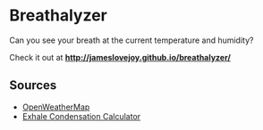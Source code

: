 # Breathalyzer

Can you see your breath at the current temperature and humidity?

Check it out at **http://jameslovejoy.github.io/breathalyzer/**

## Sources

  * [OpenWeatherMap](http://www.openweathermap.org/)
  * [Exhale Condensation Calculator](http://www.sciencebits.com/ExhaleCondCalc)